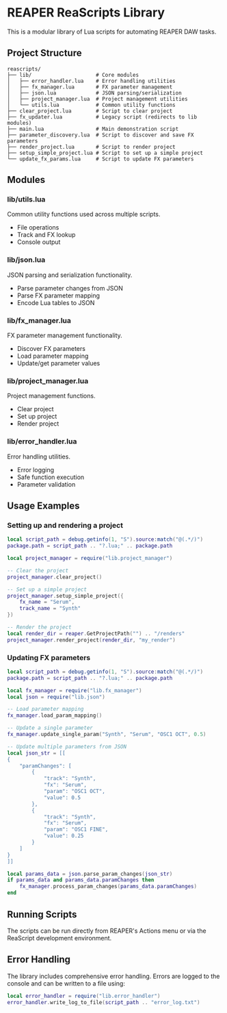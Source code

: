 # REAPER ReaScripts Library

This is a modular library of Lua scripts for automating REAPER DAW tasks.

## Project Structure

```
reascripts/
├── lib/                     # Core modules
│   ├── error_handler.lua    # Error handling utilities
│   ├── fx_manager.lua       # FX parameter management
│   ├── json.lua             # JSON parsing/serialization
│   ├── project_manager.lua  # Project management utilities
│   └── utils.lua            # Common utility functions
├── clear_project.lua        # Script to clear project
├── fx_updater.lua           # Legacy script (redirects to lib modules)
├── main.lua                 # Main demonstration script
├── parameter_discovery.lua  # Script to discover and save FX parameters
├── render_project.lua       # Script to render project
├── setup_simple_project.lua # Script to set up a simple project
└── update_fx_params.lua     # Script to update FX parameters
```

## Modules

### lib/utils.lua

Common utility functions used across multiple scripts.

- File operations
- Track and FX lookup
- Console output

### lib/json.lua

JSON parsing and serialization functionality.

- Parse parameter changes from JSON
- Parse FX parameter mapping
- Encode Lua tables to JSON

### lib/fx_manager.lua

FX parameter management functionality.

- Discover FX parameters
- Load parameter mapping
- Update/get parameter values

### lib/project_manager.lua

Project management functions.

- Clear project
- Set up project
- Render project

### lib/error_handler.lua

Error handling utilities.

- Error logging
- Safe function execution
- Parameter validation

## Usage Examples

### Setting up and rendering a project

```lua
local script_path = debug.getinfo(1, "S").source:match("@(.*/)")
package.path = script_path .. "?.lua;" .. package.path

local project_manager = require("lib.project_manager")

-- Clear the project
project_manager.clear_project()

-- Set up a simple project
project_manager.setup_simple_project({
    fx_name = "Serum",
    track_name = "Synth"
})

-- Render the project
local render_dir = reaper.GetProjectPath("") .. "/renders"
project_manager.render_project(render_dir, "my_render")
```

### Updating FX parameters

```lua
local script_path = debug.getinfo(1, "S").source:match("@(.*/)")
package.path = script_path .. "?.lua;" .. package.path

local fx_manager = require("lib.fx_manager")
local json = require("lib.json")

-- Load parameter mapping
fx_manager.load_param_mapping()

-- Update a single parameter
fx_manager.update_single_param("Synth", "Serum", "OSC1 OCT", 0.5)

-- Update multiple parameters from JSON
local json_str = [[
{
    "paramChanges": [
        {
            "track": "Synth",
            "fx": "Serum",
            "param": "OSC1 OCT",
            "value": 0.5
        },
        {
            "track": "Synth",
            "fx": "Serum",
            "param": "OSC1 FINE",
            "value": 0.25
        }
    ]
}
]]

local params_data = json.parse_param_changes(json_str)
if params_data and params_data.paramChanges then
    fx_manager.process_param_changes(params_data.paramChanges)
end
```

## Running Scripts

The scripts can be run directly from REAPER's Actions menu or via the ReaScript development environment.

## Error Handling

The library includes comprehensive error handling. Errors are logged to the console and can be written to a file using:

```lua
local error_handler = require("lib.error_handler")
error_handler.write_log_to_file(script_path .. "error_log.txt")
```
